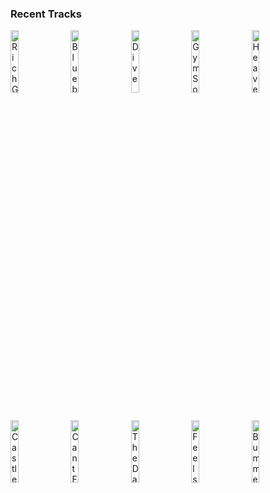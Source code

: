 ### Recent Tracks
[<img src='https://lastfm.freetls.fastly.net/i/u/300x300/167d19a367c34238c21feeaacfbf45c7.png' width='16%' height='16%' alt='Rich Girl'>](https://www.last.fm/music/hall%2b%2526%2boates/_/rich%2bgirl)&nbsp;&nbsp;&nbsp;&nbsp;[<img src='https://lastfm.freetls.fastly.net/i/u/300x300/b729fedd87afe4648df0b39ee8bdc970.jpg' width='16%' height='16%' alt='Blueberry Eyes (feat. SUGA of BTS)'>](https://www.last.fm/music/max/_/blueberry%2beyes%2b%2528feat.%2bsuga%2bof%2bbts%2529)&nbsp;&nbsp;&nbsp;&nbsp;[<img src='https://lastfm.freetls.fastly.net/i/u/300x300/80d111f4c053d6f84af567f4ef4ee2fe.jpg' width='16%' height='16%' alt='Dive'>](https://www.last.fm/music/coast%2bmodern/_/dive)&nbsp;&nbsp;&nbsp;&nbsp;[<img src='https://lastfm.freetls.fastly.net/i/u/300x300/c24f183730baeaa2a0acbae76b99ea7f.jpg' width='16%' height='16%' alt='Gym Song'>](https://www.last.fm/music/honeymoan/_/gym%2bsong)&nbsp;&nbsp;&nbsp;&nbsp;[<img src='https://lastfm.freetls.fastly.net/i/u/300x300/15dd9bf1e10c43258e20bd6762728d99.jpg' width='16%' height='16%' alt='Heaven Knows'>](https://www.last.fm/music/five%2bfor%2bfighting/_/heaven%2bknows)&nbsp;&nbsp;&nbsp;&nbsp;<br>[<img src='https://lastfm.freetls.fastly.net/i/u/300x300/53a1a435a4b6913421bd690f0d674f18.jpg' width='16%' height='16%' alt='Castles'>](https://www.last.fm/music/freya%2bridings/_/castles)&nbsp;&nbsp;&nbsp;&nbsp;[<img src='https://lastfm.freetls.fastly.net/i/u/300x300/cc8e85f49c79246472b1ba20d67c8472.png' width='16%' height='16%' alt='Cant Fight This Feeling'>](https://www.last.fm/music/reo%2bspeedwagon/_/can%2527t%2bfight%2bthis%2bfeeling)&nbsp;&nbsp;&nbsp;&nbsp;[<img src='https://lastfm.freetls.fastly.net/i/u/300x300/c1e4c4a2fb354132c100b3f654e6f34d.png' width='16%' height='16%' alt='The Days'>](https://www.last.fm/music/avicii/_/the%2bdays)&nbsp;&nbsp;&nbsp;&nbsp;[<img src='https://lastfm.freetls.fastly.net/i/u/300x300/7c9c4d1009514b178c82f2201e3a1fce.jpg' width='16%' height='16%' alt='Feels Like We Only Go Backwards'>](https://www.last.fm/music/tame%2bimpala/_/feels%2blike%2bwe%2bonly%2bgo%2bbackwards)&nbsp;&nbsp;&nbsp;&nbsp;[<img src='https://lastfm.freetls.fastly.net/i/u/300x300/0a453acca7dfb79384fd51e59b863a58.jpg' width='16%' height='16%' alt='Bummerland'>](https://www.last.fm/music/ajr/_/bummerland)&nbsp;&nbsp;&nbsp;&nbsp;<br>